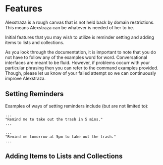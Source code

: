 # Features
Alexstraza is a rough canvas that is not held back by domain restrictions. This means Alexstraza can be whatever is needed of her to be.

Initial features that you may wish to utilize is reminder setting and adding items to lists and collections.

As you look through the documentation, it is important to note that you do not have to follow any of the examples word for word. Conversational interfaces are meant to be fluid. However, if problems occurr with your particular phrasing then you can refer to the command examples provided. Though, please let us know of your failed attempt so we can continuously improve Alexstraza.

## Setting Reminders
Examples of ways of setting reminders include (but are not limited to):
```
...
"Remind me to take out the trash in 5 mins."
...
```
```
...
"Remind me tomorrow at 5pm to take out the trash."
...
```

## Adding Items to Lists and Collections
